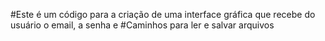#Este é um código para a criação de uma interface gráfica que recebe do usuário o email, a senha e 
#Caminhos para ler e salvar arquivos


